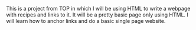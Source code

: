 This is a project from TOP in which I will be using HTML to write a webpage with recipes and links to it.
It will be a pretty basic page only using HTML.
I will learn how to anchor links and do a basic single page website.